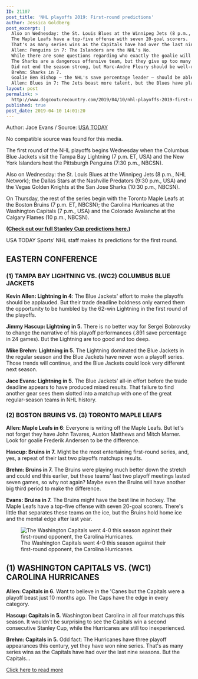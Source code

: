 ```yaml
---
ID: 21107
post_title: 'NHL playoffs 2019: First-round predictions'
author: Jessica Goldberg
post_excerpt: |
  Also on Wednesday: the St. Louis Blues at the Winnipeg Jets (8 p.m., NHL Network); the Dallas Stars at the Nashville Predators (9:30 p.m., USA) and the Vegas Golden Knights at the San Jose Sharks (10:30 p.m., NBCSN).
  The Maple Leafs have a top-five offense with seven 20-goal scorers.
  That's as many series wins as the Capitals have had over the last nine seasons.
  Allen: Penguins in 7: The Islanders are the NHL's No.
  While there are some questions regarding who exactly the goalie will be, this team is still the only squad outside the Lightning to finish in the top 10 in both goals for and against.
  The Sharks are a dangerous offensive team, but they give up too many goals to be effective in the playoffs.
  Did not end the season strong, but Marc-Andre Fleury should be well-rested and his team, now with Mark Stone, will be looking to win one more series than last year when they lost in the Final.
  Brehm: Sharks in 7.
  Goalie Ben Bishop – the NHL's save percentage leader – should be able to steal some games for the Stars, but they lack the Predators' overall depth.
  Allen: Blues in 7: The Jets boast more talent, but the Blues have played at a higher level than the Jets for a while.
layout: post
permalink: >
  http://www.dogcouturecountry.com/2019/04/10/nhl-playoffs-2019-first-round-predictions/
published: true
post_date: 2019-04-10 14:01:20
---
```

<p class="article-info-author-source"> <span>Author: Jace Evans</span>&nbsp;/&nbsp;<span>Source: <a href="https://www.usatoday.com/story/sports/nhl/2019/04/10/nhl-playoffs-first-round-predictions/3393667002/" target="_blank">USA TODAY</a></span> </p> <p>No compatible source was found for this media.</p>
<p>The first round of the NHL playoffs begins Wednesday when the Columbus Blue Jackets visit the Tampa Bay Lightning (7 p.m. ET, USA) and the New York Islanders host the Pittsburgh Penguins (7:30 p.m., NBCSN).</p>
<p>Also on Wednesday: the St. Louis Blues at the Winnipeg Jets (8 p.m., NHL Network); the Dallas Stars at the Nashville Predators (9:30 p.m., USA) and the Vegas Golden Knights at the San Jose Sharks (10:30 p.m., NBCSN).</p>
<p>On Thursday, the rest of the series begin with the Toronto Maple Leafs at the Boston Bruins (7 p.m. ET, NBCSN); the Carolina Hurricanes at the Washington Capitals (7 p.m., USA) and the Colorado Avalanche at the Calgary Flames (10 p.m., NBCSN).</p>
<p><strong>(<a data-track-label="inline|intext|n/a" href="https://www.usatoday.com/story/sports/nhl/2019/04/09/nhl-playoffs-2019-stanley-cup-predictions/3393550002/">Check out our full Stanley Cup predictions here.</a>)</strong></p>
<p>USA TODAY Sports’ NHL staff makes its predictions for the first round.</p>
<h2>EASTERN CONFERENCE</h2>
<h3><strong>(1) TAMPA BAY LIGHTNING VS. (WC2) COLUMBUS BLUE JACKETS</strong></h3>
<p><strong>Kevin Allen: Lightning in 4</strong>: The Blue Jackets' effort to make the playoffs should be applauded. But their trade deadline boldness only earned them the opportunity to be humbled by the 62-win Lightning in the first round of the playoffs.</p>
<p><strong>Jimmy Hascup: Lightning in 5.</strong> There is no better way for Sergei Bobrovsky to change the narrative of his playoff performances (.891 save percentage in 24 games). But the Lightning are too good and too deep.</p>
<p><strong>Mike Brehm: Lightning in 5.</strong> The Lightning dominated the Blue Jackets in the regular season and the Blue Jackets have never won a playoff series. Those trends will continue, and the Blue Jackets could look very different next season.</p>
<p><strong>Jace Evans: Lightning in 5.</strong> The Blue Jackets' all-in effort before the trade deadline appears to have produced mixed results. That failure to find another gear sees them slotted into a matchup with one of the great regular-season teams in NHL history.</p>
<h3><strong>(2) BOSTON BRUINS VS. (3) TORONTO MAPLE LEAFS</strong></h3>
<p><strong>Allen: Maple Leafs in 6</strong>: Everyone is writing off the Maple Leafs. But let's not forget they have John Tavares, Auston Matthews and Mitch Marner. Look for goalie Frederik Andersen to be the difference.</p>
<p><strong>Hascup: Bruins in 7.</strong> Might be the most entertaining first-round series, and, yes, a repeat of their last two playoffs matchups results.</p>
<p><strong>Brehm: Bruins in 7.</strong> The Bruins were playing much better down the stretch and could end this earlier, but these teams' last two playoff meetings lasted seven games, so why not again? Maybe even the Bruins will have another big third period to make the difference.</p>
<p><strong>Evans: Bruins in 7.</strong> The Bruins might have the best line in hockey. The Maple Leafs have a top-five offense with seven 20-goal scorers. There's little that separates these teams on the ice, but the Bruins hold home ice and the mental edge after last year.</p>
<aside>
<figure><img alt="The Washington Capitals went 4-0 this season against their first-round opponent, the Carolina Hurricanes." data-mycapture-sm-src="" data-mycapture-src="" src="https://www.gannett-cdn.com/presto/2019/04/08/USAT/b629ec48-fd94-442d-9d8f-4636a10a305c-caps_canes.JPG?width=540&amp;height=&amp;fit=bounds&amp;auto=webp">
<figcaption>The Washington Capitals went 4-0 this season against their first-round opponent, the Carolina Hurricanes.</figcaption>
</figure>
</aside>
<h2><strong>(1) WASHINGTON CAPITALS VS. (WC1) CAROLINA HURRICANES</strong></h2>
<p><strong>Allen: Capitals in 6.</strong> Want to believe in the 'Canes but the Capitals were a playoff beast just 10 months ago. The Caps have the edge in every category.</p>
<p><strong>Hascup: Capitals in 5.</strong> Washington beat Carolina in all four matchups this season. It wouldn't be surprising to see the Capitals win a second consecutive Stanley Cup, while the Hurricanes are still too inexperienced.</p>
<p><strong>Brehm: Capitals in 5.</strong> Odd fact: The Hurricanes have three playoff appearances this century, yet they have won nine series. That's as many series wins as the Capitals have had over the last nine seasons. But the Capitals...</p> <p class="article-info-more"> <a href="https://www.usatoday.com/story/sports/nhl/2019/04/10/nhl-playoffs-first-round-predictions/3393667002/" target="_blank">Click here to read more</a> </p>